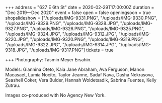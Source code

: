 +++
address = "627 E 6th St"
date = 2020-02-29T17:00:00Z
duration = "Dec 2019—Dec 2020"
event = false
open = false
openingsoon = true
shopslideshow = ["/uploads/IMG-9331.PNG", "/uploads/IMG-9330.PNG", "/uploads/IMG-9329.PNG", "/uploads/IMG-9328.JPG", "/uploads/IMG-9327.PNG", "/uploads/IMG-9326.PNG", "/uploads/IMG-9325.PNG", "/uploads/IMG-9324.JPG", "/uploads/IMG-9312.JPG", "/uploads/IMG-9220.JPG", "/uploads/IMG-9320.PNG", "/uploads/IMG-9319.PNG", "/uploads/IMG-9322.JPG", "/uploads/IMG-9314.JPG", "/uploads/IMG-9318.JPG", "/uploads/IMG-9317.PNG"]
tickets = true

+++
Photography: Tasmin Meyer Ersahin.

Models: Giannina Oteto, Kaia Jane Abraham, Ava Ferguson, Manon Macasaet, Lumia Nocito, Taylor Jeanne, Sadaf Nava, Dasha Nekrasova, Seashell Coker, Vera Bulder, Hannah Woldetsadik, Sabrina Fuentes, Kelly Zutrau.

Images co-produced with No Agency New York.